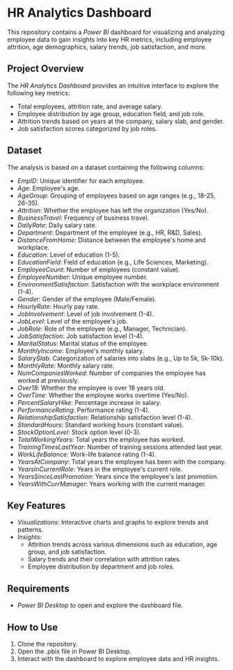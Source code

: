 # HR Analytics Dashboard

This repository contains a *Power BI* dashboard for visualizing and analyzing employee data to gain insights into key HR metrics, including employee attrition, age demographics, salary trends, job satisfaction, and more. 

## Project Overview

The *HR Analytics Dashboard* provides an intuitive interface to explore the following key metrics:
- Total employees, attrition rate, and average salary.
- Employee distribution by age group, education field, and job role.
- Attrition trends based on years at the company, salary slab, and gender.
- Job satisfaction scores categorized by job roles.

## Dataset

The analysis is based on a dataset containing the following columns:

- *EmpID*: Unique identifier for each employee.
- *Age*: Employee's age.
- *AgeGroup*: Grouping of employees based on age ranges (e.g., 18-25, 26-35).
- *Attrition*: Whether the employee has left the organization (Yes/No).
- *BusinessTravel*: Frequency of business travel.
- *DailyRate*: Daily salary rate.
- *Department*: Department of the employee (e.g., HR, R&D, Sales).
- *DistanceFromHome*: Distance between the employee's home and workplace.
- *Education*: Level of education (1-5).
- *EducationField*: Field of education (e.g., Life Sciences, Marketing).
- *EmployeeCount*: Number of employees (constant value).
- *EmployeeNumber*: Unique employee number.
- *EnvironmentSatisfaction*: Satisfaction with the workplace environment (1-4).
- *Gender*: Gender of the employee (Male/Female).
- *HourlyRate*: Hourly pay rate.
- *JobInvolvement*: Level of job involvement (1-4).
- *JobLevel*: Level of the employee's job.
- *JobRole*: Role of the employee (e.g., Manager, Technician).
- *JobSatisfaction*: Job satisfaction level (1-4).
- *MaritalStatus*: Marital status of the employee.
- *MonthlyIncome*: Employee's monthly salary.
- *SalarySlab*: Categorization of salaries into slabs (e.g., Up to 5k, 5k-10k).
- *MonthlyRate*: Monthly salary rate.
- *NumCompaniesWorked*: Number of companies the employee has worked at previously.
- *Over18*: Whether the employee is over 18 years old.
- *OverTime*: Whether the employee works overtime (Yes/No).
- *PercentSalaryHike*: Percentage increase in salary.
- *PerformanceRating*: Performance rating (1-4).
- *RelationshipSatisfaction*: Relationship satisfaction level (1-4).
- *StandardHours*: Standard working hours (constant value).
- *StockOptionLevel*: Stock option level (0-3).
- *TotalWorkingYears*: Total years the employee has worked.
- *TrainingTimesLastYear*: Number of training sessions attended last year.
- *WorkLifeBalance*: Work-life balance rating (1-4).
- *YearsAtCompany*: Total years the employee has been with the company.
- *YearsInCurrentRole*: Years in the employee's current role.
- *YearsSinceLastPromotion*: Years since the employee's last promotion.
- *YearsWithCurrManager*: Years working with the current manager.

## Key Features

- *Visualizations*: Interactive charts and graphs to explore trends and patterns.
- *Insights*:
  - Attrition trends across various dimensions such as education, age group, and job satisfaction.
  - Salary trends and their correlation with attrition rates.
  - Employee distribution by department and job roles.

## Requirements

- *Power BI Desktop* to open and explore the dashboard file.

## How to Use

1. Clone the repository.
2. Open the .pbix file in Power BI Desktop.
3. Interact with the dashboard to explore employee data and HR insights.


